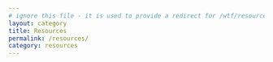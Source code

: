 ```yaml
---
# ignore this file - it is used to provide a redirect for /wtf/resources to the top-level resource article
layout: category
title: Resources
permalink: /resources/
category: resources
---
```

